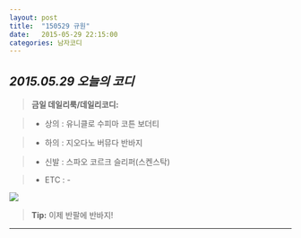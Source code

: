 ```yaml
---
layout: post
title:  "150529 규원"
date:   2015-05-29 22:15:00
categories: 남자코디
---
```





*2015.05.29 오늘의 코디*
-------------


> **금일 데일리룩/데일리코디:**

> - 상의 :  유니클로 수피마 코튼 보더티







> - 하의 : ​지오다노 버뮤다 반바지





> - 신발 : 스파오 코르크 슬리퍼(스켄스탁)








> -  ETC :  -







  
![](https://lh3.googleusercontent.com/-y2Y8tq1E4uM/VWhspP8FXvI/AAAAAAAAABQ/ZSnEfL_AxoQ/w700-h525-no/12.jpg)



> **Tip:** 이제 반팔에 반바지!


----------
